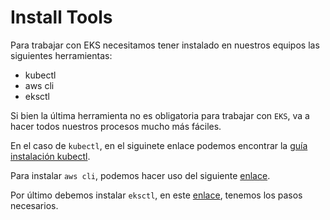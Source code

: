 # Install Tools

Para trabajar con EKS necesitamos tener instalado en nuestros equipos las siguientes herramientas:

* kubectl 
* aws cli
* eksctl

Si bien la última herramienta no es obligatoria para trabajar con `EKS`, va a hacer todos nuestros procesos mucho más fáciles.

En el caso de `kubectl`, en el siguinete enlace podemos encontrar la [guía instalación kubectl](https://kubernetes.io/es/docs/tasks/tools/install-kubectl/).

Para instalar `aws cli`, podemos hacer uso del siguiente [enlace](https://docs.aws.amazon.com/cli/latest/userguide/install-cliv2.html).

Por último debemos instalar `eksctl`, en este [enlace](https://docs.aws.amazon.com/eks/latest/userguide/getting-started-eksctl.html), tenemos los pasos necesarios.